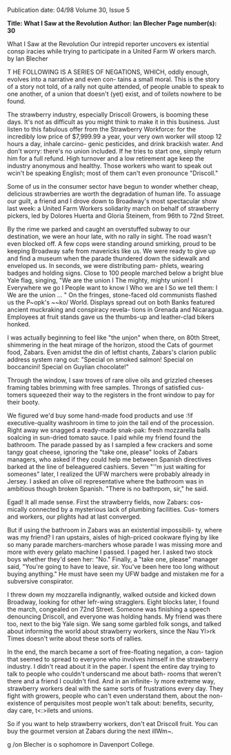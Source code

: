 Publication date: 04/98
Volume 30, Issue 5

**Title: What I Saw at the Revolution**
**Author: Ian Blecher**
**Page number(s): 30**

What I Saw at the Revolution 
Our intrepid reporter uncovers ex istential consp iracies 
while trying to participate in a United Farm W orkers march. 
by Ian Blecher 

T
HE FOLLOWING IS A SERIES OF NEGATIONS, WHICH, 
oddly enough, evolves into a narrative and even con-
tains a small moral. This is the story of a story not told, of 
a rally not quite attended, of people unable to speak to 
one another, of a union that doesn't (yet) exist, and of 
toilets nowhere to be found. 

The strawberry industry, especially Driscoll Growers, is 
booming these days. It's not as difficult as you might think to 
make it in this business. Just listen to this fabulous offer from 
the Strawberry Workforce: for the incredibly low price of $7,999.99 
a year, your very own worker will stoop 12 hours a day, inhale carcino-
genic pesticides, and drink brackish water. And don't worry: there's no 
union included. If he tries to start one, simply return him for a full 
refund. High turnover and a low retirement age keep the industry 
anonymous and healthy. Those workers who want to speak out wcin't 
be speaking English; most of them can't even pronounce "Driscoll." 

Some of us in the consumer sector have begun to wonder whether 
cheap, delicious strawberries are worth the degradation of human life. 
To assuage our guilt, a friend and I drove down to Broadway's most 
spectacular show last week: a United Farm Workers solidarity march on 
behalf of strawberry pickers, led by Dolores Huerta and Gloria 
Steinem, from 96th to 72nd Street. 

By the rime we parked and caught an overstuffed subway to our 
destination, we were an hour late, with no rally in sight. The road 
wasn't even blocked off. A few cops were standing around smirking, 
proud to be keeping Broadway safe from mavericks like us. We were 
ready to give up and find a museum when the parade thundered down 
the sidewalk and enveloped us. In seconds, we were distributing pam-
phlets, wearing badges and holding signs. Close to 100 people marched 
below a bright blue Yale flag, singing, "We are the union I The mighty, 
mighty union! I Everywhere we go I People want to know I Who we 
are I So we tell them: I We are the union ... " On the fringes, stone-faced 
old communists flashed us the P~opk's ~~ko/ World. Displays spread 
out on both Banks featured ancient muckraking and conspiracy revela-
tions in Grenada and Nicaragua. Employees at fruit stands gave us the 
thumbs-up and leather-clad bikers honked. 

I was actually beginning to feel like "the unjon" when there, on 
80th Street, shimmering in the heat mirage of the horizon, stood the 
Cats of gourmet food, Zabars. Even amidst the din of leftist chants, 
Zabars's clarion public address system rang out: "Special on smoked 
salmon! Special on boccancini! Special on Guylian chocolate!" 

Through the window, I saw troves of rare olive oils and grizzled cheeses 
framing tables brimming with free samples. Throngs of satisfied cus-
tomers squeezed their way to the registers in the front window to pay 
for their booty. 

We figured we'd buy some hand-made food products 
and use :!if executive-quality washroom in time to join the 
tail end of the procession. Right away we snagged a 
ready-made snak-pak: fresh mozzarella balls soalcing in 
sun-dried tomato sauce. I paid while my friend found 
the bathroom. The parade passed by as I sampled a few 
crackers and some tangy goat cheese, ignoring the "take 
one, please" looks of Zabars managers, who asked if they 
could help me between Spanish directives barked at the line 
of beleaguered cashiers. Seven "''m just waiting for someones" later, 
I realized the UFW marchers were probably already in Jersey. I asked an 
olive oil representative where the bathroom was in ambitious though 
broken Spanish. "There is no bathrpom, sir," he said. 

Egad! It all made sense. First the strawberry fields, now Zabars: cos-
mically connected by a mysterious lack of plumbing facilities. Cus-
tomers and workers, our plights had at last converged. 

But if using the bathroom in Zabars was an existential impossibili-
ty, where was my friend? I ran upstairs, aisles of high-priced cookware 
flying by like so many parade marchers-marchers whose parade I was 
missing more and more with every gelato machine I passed. I paged 
her. I asked two stock boys whether they'd seen her: "No." Finally, a 
"take one, please" manager said, "You're going to have to leave, sir. 
You've been here too long without buying anything." He must have 
seen my UFW badge and mistaken me for a subversive conspirator. 

I threw down my mozzarella indignantly, walked outside and 
kicked down Broadway, looking for other lefr-wing stragglers. Eight 
blocks later, I found the march, congealed on 72nd Street. Someone 
was finishing a speech denouncing Driscoll, and everyone was holding 
hands. My friend was there too, next to the big Yale sign. We sang 
some garbled folk songs, and talked about informing the world about 
strawberry workers, since the Nau Yl>rk Times doesn't write about these 
sorts of rallies. 

In the end, the march became a sort of free-floating negation, a con-
tagion that seemed to spread to everyone who involves himself in the 
strawberry industry. I didn't read about it in the paper. I spent the entire 
day trying to talk to people who couldn't underscand me about bath-
rooms that weren't there and a friend I couldn't find. And in an infinite-
ly more extreme way, strawberry workers deal with the same sorts of 
frustrations every day. They fight with growers, people who can't even 
understand them, about the non-existence of perquisites most people 
won't talk about: benefits, security, day care, t<:>ilets and unions. 

So if you want to help strawberry workers, don't eat Driscoll 
fruit. You can buy the gourmet version at Zabars during the next 
illWm~. 

g 
/on Blecher is o sophomore in Davenport College.